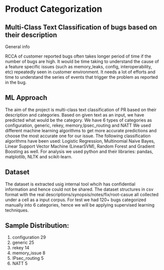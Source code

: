 # Product Categorization

## Multi-Class Text Classification of bugs based on their description

General info

RCCA of customer reported bugs often takes longer period of time if the number of bugs are high.
It would be time taking to understand the cause of a feature specific issues (such as memory_leaks, config, interoperability, etc) repeatedly seen in customer environment.
It needs a lot of efforts and time to understand the series of events that trigger the problem as reported in the bug.


## ML Approach
The aim of the project is multi-class text classification of PR based on their description and categories.
Based on given text as an input, we have predicted what would be the category. 
We have 6 types of categories as configuration, generic, rekey, memory,Ipsec_routing and NATT
We used different machine learning algorithms to get more accurate predictions and choose the most accurate one for our issue. 
The following classification algorithms have been used: Logistic Regression, Multinomial Naive Bayes, Linear Support Vector Machine (LinearSVM), Random Forest and Gradient Boosting as well.
For analysis we used python and their libraries: pandas, matplotlib, NLTK and scikit-learn.

## Dataset
The dataset is extracted usig internal tool whcih has confidential information and hence could not be shared.
The dataset structures in csv format with the real descriptions/synopsis/notes/fix/root-casue all collected under a cell as a input corpus.
For test we had 120+ bugs categorized manually into 6 categories, hence we will be applying supervised learning techniques. 


## Sample Distribution:

1. configuration    29
2. generic          25
3. rekey            14
4. memory_issue      8
5. IPsec_routing     5
6. NATT              5



